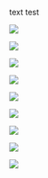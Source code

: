 text test

![](C:\Users\SSAFY\Documents\S06P12B206\exec\Scenario\Scenario.assets\1_회원페이지.png)

![](C:\Users\SSAFY\Documents\S06P12B206\exec\Scenario\Scenario.assets\2_피드페이지.png)

![](C:\Users\SSAFY\Documents\S06P12B206\exec\Scenario\Scenario.assets\3_검색페이지.png)

![](C:\Users\SSAFY\Documents\S06P12B206\exec\Scenario\Scenario.assets\4_피드_등록_페이지.png)

![](C:\Users\SSAFY\Documents\S06P12B206\exec\Scenario\Scenario.assets\5_운동페이지.png)

![](C:\Users\SSAFY\Documents\S06P12B206\exec\Scenario\Scenario.assets\6_사용자_페이지.png)

![](C:\Users\SSAFY\Documents\S06P12B206\exec\Scenario\Scenario.assets\7_사용자페이지.png)

![](C:\Users\SSAFY\Documents\S06P12B206\exec\Scenario\Scenario.assets\8_사용자페이지.png)

![](C:\Users\SSAFY\Documents\S06P12B206\exec\Scenario\Scenario.assets\9_부가적인_서비스페이지.png)
